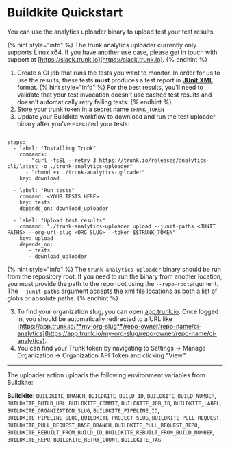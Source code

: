 # Buildkite Quickstart

You can use the analytics uploader binary to upload test your test results.

{% hint style="info" %}
The trunk analytics uploader currently only supports Linux x64. If you have another use case, please get in touch with support at [https://slack.trunk.io](https://slack.trunk.io).
{% endhint %}

1. Create a CI job that runs the tests you want to monitor. In order for us to use the results, these tests **must** produces a test report in [**JUnit XML**](https://www.ibm.com/docs/en/developer-for-zos/14.1?topic=formats-junit-xml-format) format.
{% hint style="info" %}
For the best results, you'll need to validate that your test invocation doesn't use cached test results and doesn't automatically retry failing tests.
{% endhint %}
2. Store your trunk token in a [secret](https://buildkite.com/docs/pipelines/secrets) name `TRUNK_TOKEN`
3. Update your Buildkite workflow to download and run the test uploader binary after you've executed your tests:
```

steps:
  - label: "Installing Trunk"
    commands:
      - "curl -fsSL --retry 3 https://trunk.io/releases/analytics-cli/latest -o ./trunk-analytics-uploader"
      - "chmod +x ./trunk-analytics-uploader"
    key: download

  - label: "Run tests"
    command: <YOUR TESTS HERE>
    key: tests
    depends_on: download_uploader

  - label: "Upload test results"
    command: "./trunk-analytics-uploader upload --junit-paths <JUNIT PATHS> --org-url-slug <ORG SLUG> --token $$TRUNK_TOKEN"
    key: upload
    depends_on:
       - tests
       - download_uploader
```

{% hint style="info" %}
The `trunk-analytics-uploader` binary should be run from the repository root. If you need to run the binary from another location, you must provide the path to the repo root using the `--repo-root`argument.
The `--junit-paths` argument accepts the xml file locations as both a list of globs or absolute paths.
{% endhint %}

3. To find your organization slug, you can open [app.trunk.io](http://app.trunk.io). Once logged in, you should be automatically redirected to a URL like [https://app.trunk.io/**my-org-slug**/repo-owner/repo-name/ci-analytics](https://app.trunk.io/my-org-slug/repo-owner/repo-name/ci-analytics).
4. You can find your Trunk token by navigating to Settings → Manage Organization → Organization API Token and clicking "View."

***

The uploader action uploads the following environment variables from Buildkite:

**Buildkite**: `BUILDKITE_BRANCH`, `BUILDKITE_BUILD_ID`, `BUILDKITE_BUILD_NUMBER`, `BUILDKITE_BUILD_URL`, `BUILDKITE_COMMIT`, `BUILDKITE_JOB_ID`, `BUILDKITE_LABEL`, `BUILDKITE_ORGANIZATION_SLUG`, `BUILDKITE_PIPELINE_ID`, `BUILDKITE_PIPELINE_SLUG`, `BUILDKITE_PROJECT_SLUG`, `BUILDKITE_PULL_REQUEST`, `BUILDKITE_PULL_REQUEST_BASE_BRANCH`, `BUILDKITE_PULL_REQUEST_REPO`, `BUILDKITE_REBUILT_FROM_BUILD_ID`, `BUILDKITE_REBUILT_FROM_BUILD_NUMBER`, `BUILDKITE_REPO`, `BUILDKITE_RETRY_COUNT`, `BUILDKITE_TAG`.
